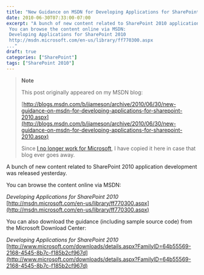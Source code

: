 ```yaml
---
title: "New Guidance on MSDN for Developing Applications for SharePoint 2010"
date: 2010-06-30T07:33:00-07:00
excerpt: "A bunch of new content related to SharePoint 2010 application development was released yesterday. 
 You can browse the content online via MSDN: 
 Developing Applications for SharePoint 2010 
 http://msdn.microsoft.com/en-us/library/ff770300.aspx 
..."
draft: true
categories: ["SharePoint"]
tags: ["SharePoint 2010"]
---
```


> **Note**
>
> This post originally appeared on my MSDN blog:
>
> [http://blogs.msdn.com/b/jjameson/archive/2010/06/30/new-guidance-on-msdn-for-developing-applications-for-sharepoint-2010.aspx](http://blogs.msdn.com/b/jjameson/archive/2010/06/30/new-guidance-on-msdn-for-developing-applications-for-sharepoint-2010.aspx)
>
> Since [I no longer work for Microsoft](/blog/jjameson/2011/09/02/last-day-with-microsoft), I have copied it here in case that blog ever goes away.

A bunch of new content related to SharePoint 2010 application development was released yesterday.

You can browse the content online via MSDN:

<cite>Developing Applications for SharePoint 2010</cite>
[http://msdn.microsoft.com/en-us/library/ff770300.aspx](http://msdn.microsoft.com/en-us/library/ff770300.aspx)

You can also download the guidance (including sample source code) from the Microsoft Download Center:

<cite>Developing Applications for SharePoint 2010</cite>
[http://www.microsoft.com/downloads/details.aspx?FamilyID=64b55569-2168-4545-8b7c-f185b2cf967d](http://www.microsoft.com/downloads/details.aspx?FamilyID=64b55569-2168-4545-8b7c-f185b2cf967d)

